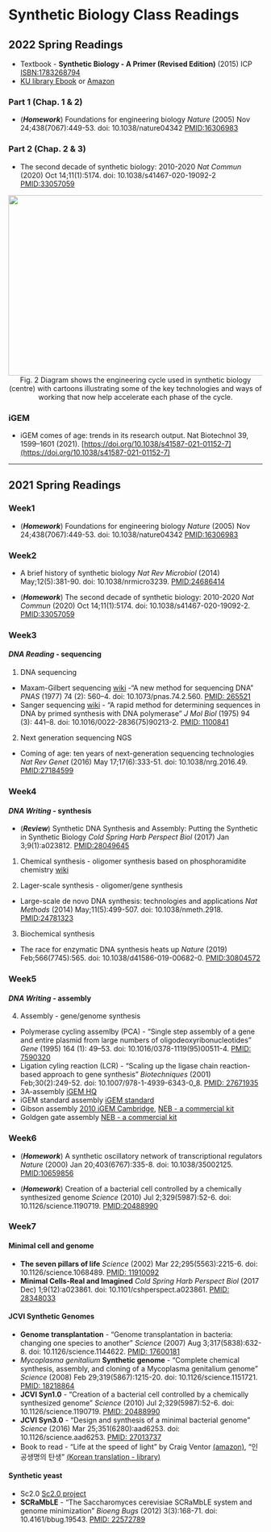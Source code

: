 Synthetic Biology Class Readings
================
## 2022 Spring Readings
  - Textbook - **Synthetic Biology - A Primer (Revised Edition)** (2015) ICP <ISBN:1783268794>
  - [KU library
    Ebook](https://library.korea.ac.kr/datause/ebook/ebook-search-a/?fi1=&q1=synthetic%20biology%20a%20primer)
    or
    [Amazon](https://www.amazon.com/Synthetic-Biology-Revised-Geoff-Baldwin/dp/1783268794)
    
### Part 1 (Chap. 1 & 2)
- (***Homework***) Foundations for engineering biology *Nature* (2005) Nov 24;438(7067):449-53.
   doi: 10.1038/nature04342 [PMID:16306983](https://pubmed.ncbi.nlm.nih.gov/16306983/)

### Part 2 (Chap. 2 & 3)
- The second decade of synthetic biology: 2010-2020 *Nat Commun* (2020) Oct 14;11(1):5174. doi:
    10.1038/s41467-020-19092-2
    [PMID:33057059](https://pubmed.ncbi.nlm.nih.gov/33057059/)
    
<p align=center><img src="https://media.springernature.com/full/springer-static/image/art%3A10.1038%2Fs41467-020-19092-2/MediaObjects/41467_2020_19092_Fig2_HTML.png?as=webp" width=665 height=358 align=center><br>
Fig. 2 Diagram shows the engineering cycle used in synthetic biology (centre) with cartoons illustrating some of the key technologies and ways of working that now help accelerate each phase of the cycle.</p>

### iGEM
- iGEM comes of age: trends in its research output. Nat Biotechnol 39, 1599–1601 (2021). [https://doi.org/10.1038/s41587-021-01152-7](https://doi.org/10.1038/s41587-021-01152-7)

---
## 2021 Spring Readings

### Week1

  - (***Homework***) Foundations for engineering biology *Nature* (2005)
    Nov 24;438(7067):449-53. doi: 10.1038/nature04342
    [PMID:16306983](https://pubmed.ncbi.nlm.nih.gov/16306983/)

### Week2

  - A brief history of synthetic biology *Nat Rev Microbiol* (2014)
    May;12(5):381-90. doi: 10.1038/nrmicro3239.
    [PMID:24686414](https://pubmed.ncbi.nlm.nih.gov/24686414/)

  - (***Homework***) The second decade of synthetic biology: 2010-2020
    *Nat Commun* (2020) Oct 14;11(1):5174. doi:
    10.1038/s41467-020-19092-2.
    [PMID:33057059](https://pubmed.ncbi.nlm.nih.gov/33057059/)

### Week3

#### *DNA Reading* - sequencing

1.  DNA sequencing

<!-- end list -->

  - Maxam-Gilbert sequencing
    [wiki](https://en.wikipedia.org/wiki/Maxam%E2%80%93Gilbert_sequencing)
    -“A new method for sequencing DNA” *PNAS* (1977) 74 (2): 560–4. doi:
    10.1073/pnas.74.2.560.
    [PMID: 265521](https://pubmed.ncbi.nlm.nih.gov/265521)
  - Sanger sequencing
    [wiki](https://en.wikipedia.org/wiki/Sanger_sequencing) - “A rapid
    method for determining sequences in DNA by primed synthesis with DNA
    polymerase” *J Mol Biol* (1975) 94 (3): 441–8. doi:
    10.1016/0022-2836(75)90213-2.
    [PMID: 1100841](https://pubmed.ncbi.nlm.nih.gov/1100841)

<!-- end list -->

2.  Next generation sequencing NGS

<!-- end list -->

  - Coming of age: ten years of next-generation sequencing technologies
    *Nat Rev Genet* (2016) May 17;17(6):333-51. doi:
    10.1038/nrg.2016.49.
    [PMID:27184599](https://pubmed.ncbi.nlm.nih.gov/27184599/)

### Week4

#### *DNA Writing* - synthesis

  - (***Review***) Synthetic DNA Synthesis and Assembly: Putting the
    Synthetic in Synthetic Biology *Cold Spring Harb Perspect Biol*
    (2017) Jan 3;9(1):a023812.
    [PMID:28049645](https://pubmed.ncbi.nlm.nih.gov/28049645/)

<!-- end list -->

1.  Chemical synthesis - oligomer synthesis based on phosphoramidite
    chemistry
    [wiki](https://en.wikipedia.org/wiki/Oligonucleotide_synthesis)

2.  Lager-scale synthesis - oligomer/gene synthesis

<!-- end list -->

  - Large-scale de novo DNA synthesis: technologies and applications
    *Nat Methods* (2014) May;11(5):499-507. doi: 10.1038/nmeth.2918.
    [PMID:24781323](https://pubmed.ncbi.nlm.nih.gov/24781323/)

<!-- end list -->

3.  Biochemical synthesis

<!-- end list -->

  - The race for enzymatic DNA synthesis heats up *Nature* (2019)
    Feb;566(7745):565. doi: 10.1038/d41586-019-00682-0.
    [PMID:30804572](https://pubmed.ncbi.nlm.nih.gov/30804572/)

### Week5

#### *DNA Writing* - assembly

4.  Assembly - gene/genome synthesis

<!-- end list -->

  - Polymerase cycling assemlby (PCA) - “Single step assembly of a gene
    and entire plasmid from large numbers of oligodeoxyribonucleotides”
    *Gene* (1995) 164 (1): 49–53. doi: 10.1016/0378-1119(95)00511-4.
    [PMID: 7590320](https://pubmed.ncbi.nlm.nih.gov/7590320)
  - Ligation cyling reaction (LCR) - “Scaling up the ligase chain
    reaction-based approach to gene synthesis” *Biotechniques* (2001)
    Feb;30(2):249-52. doi: 10.1007/978-1-4939-6343-0\_8.
    [PMID: 27671935](https://pubmed.ncbi.nlm.nih.gov/27671935/)
  - 3A-assembly [iGEM HQ](http://parts.igem.org/Assembly:3A_Assembly)
  - iGEM standard assembly [iGEM
    standard](http://parts.igem.org/Help:Assembly)
  - Gibson assembly [2010 iGEM
    Cambridge](http://2010.igem.org/Team:Cambridge/Gibson/Introduction),
    [NEB - a commercial
    kit](https://international.neb.com/applications/cloning-and-synthetic-biology/dna-assembly-and-cloning/gibson-assembly)
  - Goldgen gate assembly [NEB - a commercial
    kit](https://international.neb.com/applications/cloning-and-synthetic-biology/dna-assembly-and-cloning/golden-gate-assembly)

### Week6

  - (***Homework***) A synthetic oscillatory network of transcriptional
    regulators *Nature* (2000) Jan 20;403(6767):335-8. doi:
    10.1038/35002125.
    [PMID:10659856](https://pubmed.ncbi.nlm.nih.gov/10659856/)

  - (***Homework***) Creation of a bacterial cell controlled by a
    chemically synthesized genome *Science* (2010) Jul 2;329(5987):52-6.
    doi: 10.1126/science.1190719.
    [PMID:20488990](https://pubmed.ncbi.nlm.nih.gov/20488990/)

### Week7

#### Minimal cell and genome

  - **The seven pillars of life** *Science* (2002) Mar
    22;295(5563):2215-6. doi: 10.1126/science.1068489.
    [PMID: 11910092](https://pubmed.ncbi.nlm.nih.gov/11910092/)
  - **Minimal Cells-Real and Imagined** *Cold Spring Harb Perspect Biol*
    (2017 Dec) 1;9(12):a023861. doi: 10.1101/cshperspect.a023861.
    [PMID: 28348033](https://pubmed.ncbi.nlm.nih.gov/28348033/)

#### JCVI Synthetic Genomes

  - **Genome transplantation** - “Genome transplantation in bacteria:
    changing one species to another” *Science* (2007) Aug
    3;317(5838):632-8. doi: 10.1126/science.1144622.
    [PMID: 17600181](https://pubmed.ncbi.nlm.nih.gov/17600181/)
  - *Mycoplasma genitalium* **Synthetic genome** - “Complete chemical
    synthesis, assembly, and cloning of a Mycoplasma genitalium genome”
    *Science* (2008) Feb 29;319(5867):1215-20. doi:
    10.1126/science.1151721.
    [PMID: 18218864](https://pubmed.ncbi.nlm.nih.gov/18218864/)
  - **JCVI Syn1.0** - “Creation of a bacterial cell controlled by a
    chemically synthesized genome” *Science* (2010) Jul
    2;329(5987):52-6. doi: 10.1126/science.1190719.
    [PMID: 20488990](https://pubmed.ncbi.nlm.nih.gov/20488990/)
  - **JCVI Syn3.0** - “Design and synthesis of a minimal bacterial
    genome” *Science* (2016) Mar 25;351(6280):aad6253. doi:
    10.1126/science.aad6253.
    [PMID: 27013737](https://pubmed.ncbi.nlm.nih.gov/27013737/)
  - Book to read - “Life at the speed of light” by Craig Ventor
    [(amazon)](https://www.amazon.com/Life-Speed-Light-Double-Digital-ebook/dp/B00C1N5WRK),
    “인공생명의 탄생” [(Korean translation -
    library)](https://library.korea.ac.kr/main-search-result/?q=%EC%9D%B8%EA%B3%B5%EC%83%9D%EB%AA%85%EC%9D%98+%ED%83%84%EC%83%9D+%3A+%ED%95%A9%EC%84%B1%EC%83%9D%EB%AC%BC%ED%95%99%EC%9D%80+%EC%96%B4%EB%96%BB%EA%B2%8C+%EC%9D%B8%EA%B3%B5%EC%83%9D%EB%AA%85%EC%9D%84+%EB%A7%8C%EB%93%A4%EC%97%88%EB%8A%94%EA%B0%80)

#### Synthetic yeast

  - Sc2.0 [Sc2.0 project](http://syntheticyeast.org/sc2-0/)
  - **SCRaMbLE** - “The Saccharomyces cerevisiae SCRaMbLE system and
    genome minimization” *Bioeng Bugs* (2012) 3(3):168-71. doi:
    10.4161/bbug.19543.
    [PMID: 22572789](https://pubmed.ncbi.nlm.nih.gov/22572789/)
